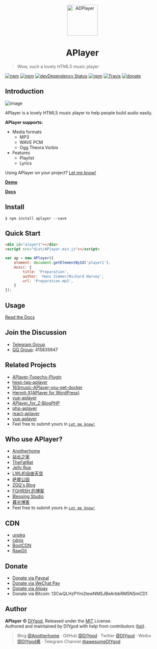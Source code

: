 <p align="center">
<img src="https://ws4.sinaimg.cn/large/006tKfTcgy1fhu01y9uy7j305k04s3yc.jpg" alt="ADPlayer" width="100">
</p>
<h1 align="center">APlayer</h1>

> Wow, such a lovely HTML5 music player

[![npm](https://img.shields.io/npm/v/aplayer.svg?style=flat-square)](https://www.npmjs.com/package/aplayer)
[![npm](https://img.shields.io/npm/l/aplayer.svg?style=flat-square)](https://github.com/DIYgod/APlayer/blob/master/LICENSE)
[![devDependency Status](https://img.shields.io/david/dev/DIYgod/aplayer.svg?style=flat-square)](https://david-dm.org/DIYgod/APlayer#info=devDependencies)
[![npm](https://img.shields.io/npm/dt/aplayer.svg?style=flat-square)](https://www.npmjs.com/package/aplayer)
[![Travis](https://img.shields.io/travis/DIYgod/APlayer.svg?style=flat-square)](https://travis-ci.org/DIYgod/APlayer)
[![donate](https://img.shields.io/badge/$-donate-ff69b4.svg?style=flat-square)](https://github.com/DIYgod/APlayer#donate)

## Introduction

![image](https://i.imgur.com/JDrJXCr.png)

APlayer is a lovely HTML5 music player to help people build audio easily.

**APlayer supports:**

- Media formats
	- MP3
	- WAVE PCM
	- Ogg Theora Vorbis
- Features
	- Playlist
	- Lyrics

Using APlayer on your project? [Let me know!](https://github.com/DIYgod/APlayer/issues/79)

**[Demo](http://aplayer.js.org)**

**[Docs](http://aplayer.js.org/docs)**

## Install

```
$ npm install aplayer --save
```

## Quick Start

```html
<div id="alayer1"></div>
<script src="dist/APlayer.min.js"></script>
```

```js
var ap = new APlayer({
    element: document.getElementById('player1'),
    music: {
        title: 'Preparation',
        author: 'Hans Zimmer/Richard Harvey',
        url: 'Preparation.mp3',
    }
});
```

## Usage

[Read the Docs](http://aplayer.js.org/docs)

## Join the Discussion

- [Telegram Group](https://t.me/adplayer)
- [QQ Group](https://shang.qq.com/wpa/qunwpa?idkey=bf22213ae0028a82e5adf3f286dfd4f01e0997dc9f1dcd8e831a0a85e799be17): 415835947

## Related Projects

- [APlayer-Typecho-Plugin](https://github.com/zgq354/APlayer-Typecho-Plugin)
- [hexo-tag-aplayer](https://github.com/grzhan/hexo-tag-aplayer)
- [163music-APlayer-you-get-docker](https://github.com/YUX-IO/163music-APlayer-you-get-docker)
- [Hermit-X(APlayer for WordPress)](https://github.com/liwanglin12/Hermit-X)
- [vue-aplayer](https://github.com/SevenOutman/vue-aplayer)
- [APlayer_for_Z-BlogPHP](https://github.com/fghrsh/APlayer_for_Z-BlogPHP)
- [php-aplayer](https://github.com/Daryl-L/php-aplayer)
- [react-aplayer](https://github.com/sabrinaluo/react-aplayer)
- [vue-aplayer](https://github.com/MoeFE/vue-aplayer)
- Feel free to submit yours in [`Let me know!`](https://github.com/DIYgod/APlayer/issues/79)

## Who use APlayer?

- [Anotherhome](https://www.anotherhome.net/2717)
- [站长之家](http://www.chinaz.com/15year/index.html)
- [TheFatRat](http://thefatrat.cn/)
- [Jelly Rue](http://jellyrue.com/)
- [LWL的自由天空](https://blog.lwl12.com/read/hermit-x.html)
- [萨摩公园](https://i-meto.com/meting-typecho/)
- [ZGQ's Blog](https://blog.izgq.net/archives/456/)
- [FGHRSH 的博客](https://www.fghrsh.net/post/77.html)
- [Blessing Studio](https://blessing.studio/generate-aplayer-config-from-netease-automatically/)
- [暮光博客](https://muguang.me/guff/2645.html)
- Feel free to submit yours in [`Let me know!`](https://github.com/DIYgod/APlayer/issues/79)

## CDN

- [unpkg](https://unpkg.com/aplayer)
- [cdnjs](https://cdnjs.com/libraries/aplayer)
- [BootCDN](http://www.bootcdn.cn/aplayer/)
- [RawGit](https://rawgit.com/DIYgod/APlayer/master/dist/APlayer.min.js)

## Donate

- [Donate via Paypal](https://www.paypal.me/DIYgod)
- [Donate via WeChat Pay](https://ws4.sinaimg.cn/large/006tKfTcgy1fhu1uowywej307s07st8h.jpg)
- [Donate via Alipay](https://ws4.sinaimg.cn/large/006tKfTcgy1fhu1vf4ih7j307s07sdfm.jpg)
- Donate via Bitcoin: 13CwQLHzPYm2tewNMSJBeArbbRM5NSmCD1

## Author

**APlayer** © [DIYgod](https://github.com/DIYgod), Released under the [MIT](./LICENSE) License.<br>
Authored and maintained by DIYgod with help from contributors ([list](https://github.com/DIYgod/APlayer/contributors)).

> Blog [@Anotherhome](https://www.anotherhome.net) · GitHub [@DIYgod](https://github.com/DIYgod) · Twitter [@DIYgod](https://twitter.com/DIYgod) · Weibo [@DIYgod酱](http://weibo.com/anotherhome) · Telegram Channel [@awesomeDIYgod](https://t.me/awesomeDIYgod)
